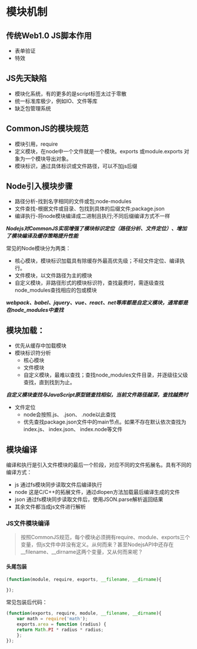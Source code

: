 # 模块机制

## 传统Web1.0 JS脚本作用
+ 表单验证
+ 特效

## JS先天缺陷

+ 模块化系统，有的更多的是script标签太过于零散
+ 统一标准库极少，例如IO、文件等库
+ 缺乏包管理系统

## CommonJS的模块规范

+ 模块引用，require 
+ 定义模块，在node中一个文件就是一个模块。exports 或module.exports 对象为一个模块导出对象。
+ 模块标识，通过具体标识或文件路径，可以不加js后缀

## Node引入模块步骤
+ 路径分析-找到名字相同的文件或包;node-modules
+ 文件查找-根据文件或目录、包找到具体的后缀文件;package.json
+ 编译执行-将node模块编译成二进制且执行;不同后缀编译方式不一样

***Nodejs对CommonJS实现增强了模块标识定位（路径分析、文件定位）、增加了模块编译及缓存策略提升性能***

常见的Node模块分为两类：
+ 核心模块，模块标识加载具有除缓存外最高优先级；不经文件定位、编译执行。
+ 文件模块，以文件路径为主的模块
+ 自定义模块，非路径形式的模块标识符，查找最费时，需逐级查找node_modules查找相应的包或模块

***webpack、babel、jquery、vue、react、net等库都是自定义模块，通常都是在node_modules中查找***

## 模块加载：
+ 优先从缓存中加载模块
+ 模块标识符分析
    - 核心模块
    - 文件模块
    - 自定义模块，最难以查找；查找node_modules文件目录，并逐级往父级查找，直到找到为止。

***自定义模块查找与JavaScript原型链查找相似，当前文件路径越深，查找越费时***

+ 文件定位
    - node会按照.js、 .json、 .node以此查找
    - 优先查找package.json文件中的main节点。如果不存在默认依次查找为 index.js、 index.json、 index.node等文件

## 模块编译

编译和执行是引入文件模块的最后一个阶段，对应不同的文件拓展名。具有不同的编译方式：
+ js 通过fs模块同步读取文件后编译执行
+ node 这是C/C++的拓展文件，通过dlopen方法加载最后编译生成的文件
+ json 通过fs模块同步读取文件后，使用JSON.parse解析返回结果
+ 其余文件都当成js文件进行解析


### JS文件模块编译

> 按照CommonJS规范，每个模块必须拥有require、module、exports三个变量，但js文件中并没有定义。从何而来？甚至NodejsAPI中还存在__filename、__dirname这两个变量，又从何而来呢？

#### 头尾包装

```javascript
(function(module, require, exports, __filename, __dirname){
    
});
```

常见包装后代码：

```javascript
(function(exports, require, module, __filename, __dirname){
    var math = require('math');
    exports.area = function (radius) {
    return Math.PI * radius * radius;
    };
});
```

